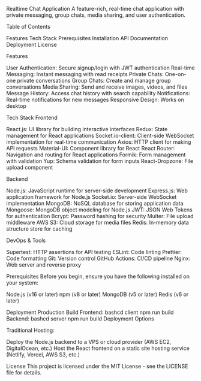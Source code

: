 Realtime Chat Application
A feature-rich, real-time chat application with private messaging, group chats, media sharing, and user authentication.

Table of Contents

Features
Tech Stack
Prerequisites
Installation
API Documentation
Deployment
License

Features

User Authentication: Secure signup/login with JWT authentication
Real-time Messaging: Instant messaging with read receipts
Private Chats: One-on-one private conversations
Group Chats: Create and manage group conversations
Media Sharing: Send and receive images, videos, and files
Message History: Access chat history with search capability
Notifications: Real-time notifications for new messages
Responsive Design: Works on desktop

Tech Stack
Frontend

React.js: UI library for building interactive interfaces
Redux: State management for React applications
Socket.io-client: Client-side WebSocket implementation for real-time communication
Axios: HTTP client for making API requests
Material-UI: Component library for React
React Router: Navigation and routing for React applications
Formik: Form management with validation
Yup: Schema validation for form inputs
React-Dropzone: File upload component

Backend

Node.js: JavaScript runtime for server-side development
Express.js: Web application framework for Node.js
Socket.io: Server-side WebSocket implementation
MongoDB: NoSQL database for storing application data
Mongoose: MongoDB object modeling for Node.js
JWT: JSON Web Tokens for authentication
Bcrypt: Password hashing for security
Multer: File upload middleware
AWS S3: Cloud storage for media files
Redis: In-memory data structure store for caching

DevOps & Tools

Supertest: HTTP assertions for API testing
ESLint: Code linting
Prettier: Code formatting
Git: Version control
GitHub Actions: CI/CD pipeline
Nginx: Web server and reverse proxy

Prerequisites
Before you begin, ensure you have the following installed on your system:

Node.js (v16 or later)
npm (v8 or later)
MongoDB (v5 or later)
Redis (v6 or later)



Deployment
Production Build
Frontend:
bashcd client
npm run build
Backend:
bashcd server
npm run build
Deployment Options

Traditional Hosting:

Deploy the Node.js backend to a VPS or cloud provider (AWS EC2, DigitalOcean, etc.)
Host the React frontend on a static site hosting service (Netlify, Vercel, AWS S3, etc.)


License
This project is licensed under the MIT License - see the LICENSE file for details.

